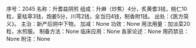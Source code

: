 序号：2045
名称：升耆益阴煎
组成：升麻（炒焦）4分，炙黄耆3钱，桃仁10粒，夏枯草3钱，炮姜5分，川芎2钱，全当归4钱，制香附1钱。
出处：《医方简义》。
主治：新产后阴中下物。
加减：None
功效：None
用法用量：加淡菜20粒，水煎服。
制备方法：None
临床应用：None
各家论述：None
用药禁忌：None
附注：None
